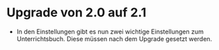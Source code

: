 # Upgrade von 2.0 auf 2.1

* In den Einstellungen gibt es nun zwei wichtige Einstellungen zum Unterrichtsbuch. Diese
müssen nach dem Upgrade gesetzt werden.